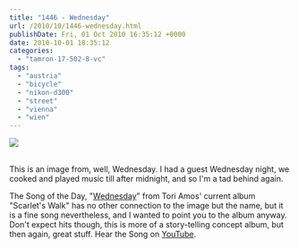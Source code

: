 ```yaml
---
title: "1446 - Wednesday"
url: /2010/10/1446-wednesday.html
publishDate: Fri, 01 Oct 2010 16:35:12 +0000
date: 2010-10-01 18:35:12
categories: 
  - "tamron-17-502-8-vc"
tags: 
  - "austria"
  - "bicycle"
  - "nikon-d300"
  - "street"
  - "vienna"
  - "wien"
---
```

<div class="container">
<div class="center"><a target="_blank" href="https://d25zfm9zpd7gm5.cloudfront.net/1200x1200/2010/20100929_081526_ps.jpg"><img src="https://d25zfm9zpd7gm5.cloudfront.net/0600x0600/2010/20100929_081526_ps.jpg" /></a></div>
</div>
<br />

This is an image from, well, Wednesday. I had a guest Wednesday night, we cooked and played music till after midnight, and so I'm a tad behind again. 

 The Song of the Day, "<a target="_blank" href="http://www.lyricsmode.com/lyrics/t/tori_amos/wednesday.html">Wednesday</a>" from Tori Amos' current album "Scarlet's Walk" has no other connection to the image but the name, but it is a fine song nevertheless, and I wanted to point you to the album anyway. Don't expect hits though, this is more of a story-telling concept album, but then again, great stuff. Hear the Song on <a target="_blank" href="http://www.youtube.com/watch?v=oIN6CI2qNlM&feature=related">YouTube</a>.

